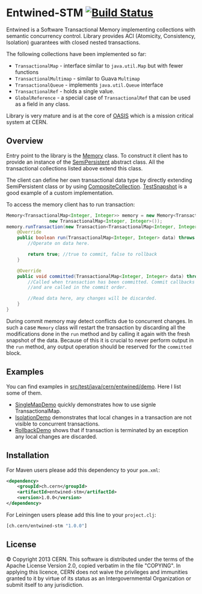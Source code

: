 Entwined-STM  [![Build Status](https://travis-ci.org/CERN-BE/Entwined-STM.png?branch=master)](https://travis-ci.org/CERN-BE/Entwined-STM)
============

Entwined is a Software Transactional Memory implementing collections with semantic concurrency control. Library provides ACI (Atomicity, Consistency, Isolation) guarantees with closed nested transactions.

The following collections have been implemented so far:

-  `TransactionalMap` - interface similar to `java.util.Map` but with fewer functions
-  `TransactionalMultimap` - similar to Guava `Multimap`
-  `TransactionalQueue` - implements `java.util.Queue` interface
-  `TransactionalRef` - holds a single value.
-  `GlobalReference` - a special case of `TransactionalRef` that can be used as a field in any class.

Library is very mature and is at the core of [OASIS](http://project-oasis.web.cern.ch/project-oasis/) which is a mission critical system at CERN.

Overview
-------------

Entry point to the library is the [Memory](src/main/java/cern/entwined/Memory.java) class. To construct it client has to provide an instance of the [SemiPersistent](src/main/java/cern/entwined/SemiPersistent.java) abstract class. All the transactional collections listed above extend this class.

The client can define her own transactional data type by directly extending SemiPersistent class or by using [CompositeCollection](src/main/java/cern/entwined/CompositeCollection.java). [TestSnapshot](src/test/java/cern/entwined/TestSnapshot.java) is a good example of a custom implementation.

To access the memory client has to run transaction:

```java
Memory<TransactionalMap<Integer, Integer>> memory = new Memory<TransactionalMap<Integer, Integer>>(
                new TransactionalMap<Integer, Integer>());
memory.runTransaction(new Transaction<TransactionalMap<Integer, Integer>>() {
    @Override
    public boolean run(TransactionalMap<Integer, Integer> data) throws Exception {
        //Operate on data here.

        return true; //true to commit, false to rollback
    }

    @Override
    public void committed(TransactionalMap<Integer, Integer> data) throws Exception {
        //Called when transaction has been committed. Commit callbacks are globally ordered
        //and are called in the commit order.

        //Read data here, any changes will be discarded.
    }
}
```

During commit memory may detect conflicts due to concurrent changes. In such a case `Memory` class will restart the transaction by discarding all the modifications done in the `run` method and by calling it again with the fresh snapshot of the data. Because of this it is crucial to never perform output in the `run` method, any output operation should be reserved for the `committed` block.

Examples
-------------
You can find examples in [src/test/java/cern/entwined/demo](src/test/java/cern/entwined/demo). Here I list some of them.
- [SingleMapDemo](src/test/java/cern/entwined/demo/SingleMapDemo.java) quickly demonstrates how to use signle TransactionalMap.
- [IsolationDemo](src/test/java/cern/entwined/demo/IsolationDemo.java) demonstrates that local changes in a transaction are not visible to concurrent transactions.
- [RollbackDemo](src/test/java/cern/entwined/demo/RollbackDemo.java) shows that if transaction is terminated by an exception any local changes are discarded.


Installation
--------------

For Maven users please add this dependency to your `pom.xml`:

```xml
<dependency>
	<groupId>ch.cern</groupId>
	<artifactId>entwined-stm</artifactId>
	<version>1.0.0</version>
</dependency>
```

For Leiningen users please add this line to your `project.clj`:

```clojure
[ch.cern/entwined-stm "1.0.0"]
```


License
-

© Copyright 2013 CERN. This software is distributed under the terms of the Apache License Version 2.0, copied verbatim in the file "COPYING". In applying this licence, CERN does not waive the privileges and immunities granted to it by virtue of its status as an Intergovernmental Organization or submit itself to any jurisdiction.

  [Ivan Koblik]: koblik.blogspot.com
